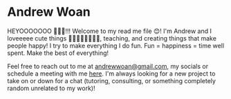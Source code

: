# Andrew Woan

HEYOOOOOOO 👋👋👋!!! Welcome to my read me file 😊! I'm Andrew and I loveeeee cute things 🥰🥰🥰🥰🥰🥰🥰🥰, teaching, and creating things that make people happy! I try to make everything I do fun. Fun = happiness = time well spent. Make the best of everything!

Feel free to reach out to me at andrewwoan@gmail.com, my socials or schedule a meeting with me [here](https://calendly.com/andrewwoan/virtual-coffee-chat). I'm always looking for a new project to take on or down for a chat (tutoring, consulting, or something completely random unrelated to my work)! 
